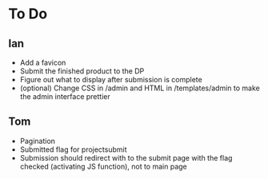 To Do
=====

Ian
---
* Add a favicon
* Submit the finished product to the DP
* Figure out what to display after submission is complete
* (optional) Change CSS in /admin and HTML in /templates/admin to make the admin interface prettier

Tom
---
* Pagination
* Submitted flag for projectsubmit
* Submission should redirect with to the submit page with the flag checked (activating JS function), not to main page
